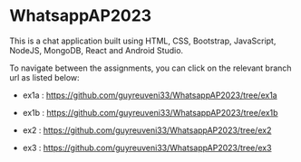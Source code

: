 # WhatsappAP2023

This is a chat application built using HTML, CSS, Bootstrap, JavaScript, NodeJS, MongoDB, React and Android Studio.

To navigate between the assignments, you can click on the relevant branch url as listed below:

- ex1a : https://github.com/guyreuveni33/WhatsappAP2023/tree/ex1a
  
- ex1b : https://github.com/guyreuveni33/WhatsappAP2023/tree/ex1b
  
- ex2 : https://github.com/guyreuveni33/WhatsappAP2023/tree/ex2
  
- ex3 : https://github.com/guyreuveni33/WhatsappAP2023/tree/ex3
